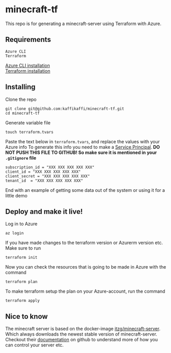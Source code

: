 # minecraft-tf
This repo is for generating a minecraft-server using Terraform with Azure.  

## Requirements

```
Azure CLI
Terraform
```
[Azure CLI installation](https://docs.microsoft.com/en-us/cli/azure/install-azure-cli?view=azure-cli-latest)  
[Terraform installation](https://learn.hashicorp.com/tutorials/terraform/install-cli)

## Installing


Clone the repo

```
git clone git@github.com:kaffikaffi/minecraft-tf.git
cd minecraft-tf
```

Generate variable file

```
touch terraform.tvars
```
Paste the text below in  `terraform.tvars`, and replace the values with your Azure info   To generate this info you need to make a [Service Principal](https://www.terraform.io/docs/providers/azurerm/guides/service_principal_client_secret.html).<b> DO NOT PUSH THIS FILE TO GITHUB! So make sure it is mentioned in your `.gitignore` file </b>


```
subscription_id = "XXX XXX XXX XXX XXX"
client_id = "XXX XXX XXX XXX XXX"
client_secret = "XXX XXX XXX XXX XXX"
tenant_id  = "XXX XXX XXX XXX XXX"
```

End with an example of getting some data out of the system or using it for a little demo

## Deploy and make it live!

Log in to Azure

```
az login
```
If you have made changes to the terraform version or Azurerm version etc. Make sure to run

```
terraform init
```

Now you can check the resources that is going to be made in Azure with the command

```
terraform plan
```
To make terraform setup the plan on your Azure-account, run the command

```
terraform apply
```

## Nice to know
The minecraft server is based on the docker-image [itzg/minecraft-server](https://hub.docker.com/r/itzg/minecraft-server). Which always downloads the newest stable version of minecraft-server. Checkout their [documentation](https://github.com/itzg/docker-minecraft-server/blob/master/README.md) on github to understand more of how you can control your server etc.